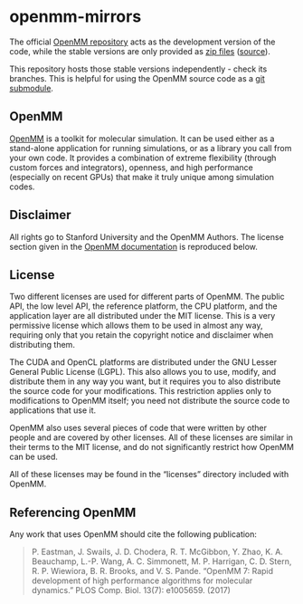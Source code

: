 # openmm-mirrors
The official [OpenMM repository](https://github.com/openmm/openmm) acts as the development version of the code, while the stable versions are only provided as [zip files](https://github.com/openmm/openmm/releases) ([source](http://docs.openmm.org/latest/userguide/library.html#get-the-openmm-source-code)).

This repository hosts those stable versions independently - check its branches. This is helpful for using the OpenMM source code as a [git submodule](https://git-scm.com/book/en/v2/Git-Tools-Submodules).

## OpenMM
[OpenMM](http://openmm.org) is a toolkit for molecular simulation. It can be used either as a stand-alone application for running simulations, or as a library you call from your own code. It provides a combination of extreme flexibility (through custom forces and integrators), openness, and high performance (especially on recent GPUs) that make it truly unique among simulation codes.

## Disclaimer
All rights go to Stanford University and the OpenMM Authors. The license section given in the [OpenMM documentation](http://docs.openmm.org/latest/userguide/library.html#license) is reproduced below.

## License
Two different licenses are used for different parts of OpenMM. The public API, the low level API, the reference platform, the CPU platform, and the application layer are all distributed under the MIT license. This is a very permissive license which allows them to be used in almost any way, requiring only that you retain the copyright notice and disclaimer when distributing them.

The CUDA and OpenCL platforms are distributed under the GNU Lesser General Public License (LGPL). This also allows you to use, modify, and distribute them in any way you want, but it requires you to also distribute the source code for your modifications. This restriction applies only to modifications to OpenMM itself; you need not distribute the source code to applications that use it.

OpenMM also uses several pieces of code that were written by other people and are covered by other licenses. All of these licenses are similar in their terms to the MIT license, and do not significantly restrict how OpenMM can be used.

All of these licenses may be found in the “licenses” directory included with OpenMM.

## Referencing OpenMM
Any work that uses OpenMM should cite the following publication:

> P. Eastman, J. Swails, J. D. Chodera, R. T. McGibbon, Y. Zhao, K. A. Beauchamp, L.-P. Wang, A. C. Simmonett, M. P. Harrigan, C. D. Stern, R. P. Wiewiora, B. R. Brooks, and V. S. Pande. “OpenMM 7: Rapid development of high performance algorithms for molecular dynamics.” PLOS Comp. Biol. 13(7): e1005659. (2017)